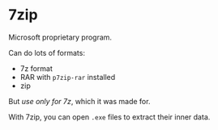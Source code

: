 # 7zip

Microsoft proprietary program.

Can do lots of formats:

- 7z format
- RAR with `p7zip-rar` installed
- zip

But *use only for 7z*, which it was made for.

With 7zip, you can open `.exe` files to extract their inner data.
